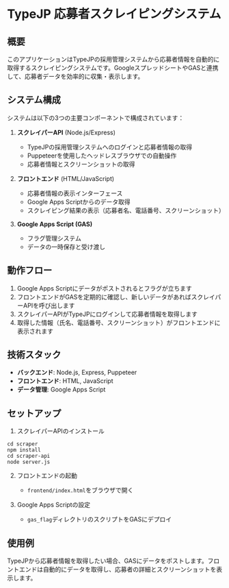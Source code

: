 # TypeJP 応募者スクレイピングシステム

## 概要

このアプリケーションはTypeJPの採用管理システムから応募者情報を自動的に取得するスクレイピングシステムです。GoogleスプレッドシートやGASと連携して、応募者データを効率的に収集・表示します。

## システム構成

システムは以下の3つの主要コンポーネントで構成されています：

1. **スクレイパーAPI** (Node.js/Express)
   - TypeJPの採用管理システムへのログインと応募者情報の取得
   - Puppeteerを使用したヘッドレスブラウザでの自動操作
   - 応募者情報とスクリーンショットの取得

2. **フロントエンド** (HTML/JavaScript)
   - 応募者情報の表示インターフェース
   - Google Apps Scriptからのデータ取得
   - スクレイピング結果の表示（応募者名、電話番号、スクリーンショット）

3. **Google Apps Script (GAS)**
   - フラグ管理システム
   - データの一時保存と受け渡し

## 動作フロー

1. Google Apps Scriptにデータがポストされるとフラグが立ちます
2. フロントエンドがGASを定期的に確認し、新しいデータがあればスクレイパーAPIを呼び出します
3. スクレイパーAPIがTypeJPにログインして応募者情報を取得します
4. 取得した情報（氏名、電話番号、スクリーンショット）がフロントエンドに表示されます

## 技術スタック

- **バックエンド**: Node.js, Express, Puppeteer
- **フロントエンド**: HTML, JavaScript
- **データ管理**: Google Apps Script

## セットアップ

1. スクレイパーAPIのインストール
```
cd scraper
npm install
cd scraper-api
node server.js
```

2. フロントエンドの起動
   - `frontend/index.html`をブラウザで開く

3. Google Apps Scriptの設定
   - `gas_flag`ディレクトリのスクリプトをGASにデプロイ

## 使用例

TypeJPから応募者情報を取得したい場合、GASにデータをポストします。フロントエンドは自動的にデータを取得し、応募者の詳細とスクリーンショットを表示します。 